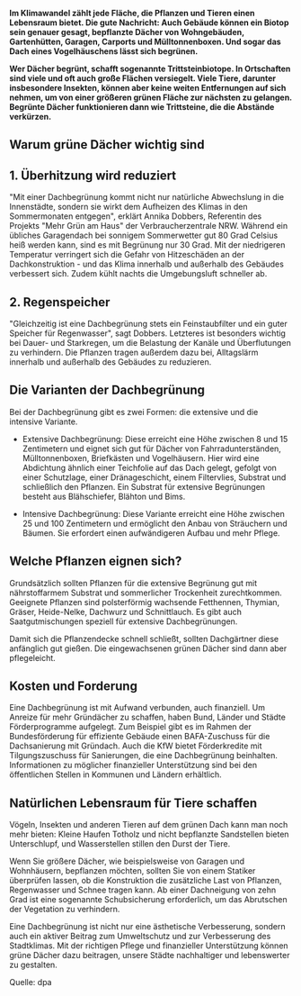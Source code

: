 **Im Klimawandel zählt jede Fläche, die Pflanzen und Tieren einen Lebensraum bietet. Die gute Nachricht: Auch Gebäude können ein Biotop sein genauer gesagt, bepflanzte Dächer von Wohngebäuden, Gartenhütten, Garagen, Carports und Mülltonnenboxen. Und sogar das Dach eines Vogelhäuschens lässt sich begrünen.**


**Wer Dächer begrünt, schafft sogenannte Trittsteinbiotope. In Ortschaften sind viele und oft auch große Flächen versiegelt. Viele Tiere, darunter insbesondere Insekten, können aber keine weiten Entfernungen auf sich nehmen, um von einer größeren grünen Fläche zur nächsten zu gelangen. Begrünte Dächer funktionieren dann wie Trittsteine, die die Abstände verkürzen.**

## Warum grüne Dächer wichtig sind

## 1. Überhitzung wird reduziert

"Mit einer Dachbegrünung kommt nicht nur natürliche Abwechslung in die Innenstädte, sondern sie wirkt dem Aufheizen des Klimas in den Sommermonaten entgegen", erklärt Annika Dobbers, Referentin des Projekts "Mehr Grün am Haus" der Verbraucherzentrale NRW. Während ein übliches Garagendach bei sonnigem Sommerwetter gut 80 Grad Celsius heiß werden kann, sind es mit Begrünung nur 30 Grad. Mit der niedrigeren Temperatur verringert sich die Gefahr von Hitzeschäden an der Dachkonstruktion - und das Klima innerhalb und außerhalb des Gebäudes verbessert sich. Zudem kühlt nachts die Umgebungsluft schneller ab.

## 2. Regenspeicher

"Gleichzeitig ist eine Dachbegrünung stets ein Feinstaubfilter und ein guter Speicher für Regenwasser", sagt Dobbers. Letzteres ist besonders wichtig bei Dauer- und Starkregen, um die Belastung der Kanäle und Überflutungen zu verhindern. Die Pflanzen tragen außerdem dazu bei, Alltagslärm innerhalb und außerhalb des Gebäudes zu reduzieren.

## Die Varianten der Dachbegrünung

Bei der Dachbegrünung gibt es zwei Formen: die extensive und die intensive Variante.

- Extensive Dachbegrünung: Diese erreicht eine Höhe zwischen 8 und 15 Zentimetern und eignet sich gut für Dächer von Fahrradunterständen, Mülltonnenboxen, Briefkästen und Vogelhäusern. Hier wird eine Abdichtung ähnlich einer Teichfolie auf das Dach gelegt, gefolgt von einer Schutzlage, einer Dränageschicht, einem Filtervlies, Substrat und schließlich den Pflanzen. Ein Substrat für extensive Begrünungen besteht aus Blähschiefer, Blähton und Bims.

- Intensive Dachbegrünung: Diese Variante erreicht eine Höhe zwischen 25 und 100 Zentimetern und ermöglicht den Anbau von Sträuchern und Bäumen. Sie erfordert einen aufwändigeren Aufbau und mehr Pflege.

## Welche Pflanzen eignen sich?

Grundsätzlich sollten Pflanzen für die extensive Begrünung gut mit nährstoffarmem Substrat und sommerlicher Trockenheit zurechtkommen. Geeignete Pflanzen sind polsterförmig wachsende Fetthennen, Thymian, Gräser, Heide-Nelke, Dachwurz und Schnittlauch. Es gibt auch Saatgutmischungen speziell für extensive Dachbegrünungen.

Damit sich die Pflanzendecke schnell schließt, sollten Dachgärtner diese anfänglich gut gießen. Die eingewachsenen grünen Dächer sind dann aber pflegeleicht.

## Kosten und Forderung

Eine Dachbegrünung ist mit Aufwand verbunden, auch finanziell. Um Anreize für mehr Gründächer zu schaffen, haben Bund, Länder und Städte Förderprogramme aufgelegt. Zum Beispiel gibt es im Rahmen der Bundesförderung für effiziente Gebäude einen BAFA-Zuschuss für die Dachsanierung mit Gründach. Auch die KfW bietet Förderkredite mit Tilgungszuschuss für Sanierungen, die eine Dachbegrünung beinhalten. Informationen zu möglicher finanzieller Unterstützung sind bei den öffentlichen Stellen in Kommunen und Ländern erhältlich.

## Natürlichen Lebensraum für Tiere schaffen

Vögeln, Insekten und anderen Tieren auf dem grünen Dach kann man noch mehr bieten: Kleine Haufen Totholz und nicht bepflanzte Sandstellen bieten Unterschlupf, und Wasserstellen stillen den Durst der Tiere.

Wenn Sie größere Dächer, wie beispielsweise von Garagen und Wohnhäusern, bepflanzen möchten, sollten Sie von einem Statiker überprüfen lassen, ob die Konstruktion die zusätzliche Last von Pflanzen, Regenwasser und Schnee tragen kann. Ab einer Dachneigung von zehn Grad ist eine sogenannte Schubsicherung erforderlich, um das Abrutschen der Vegetation zu verhindern.

Eine Dachbegrünung ist nicht nur eine ästhetische Verbesserung, sondern auch ein aktiver Beitrag zum Umweltschutz und zur Verbesserung des Stadtklimas. Mit der richtigen Pflege und finanzieller Unterstützung können grüne Dächer dazu beitragen, unsere Städte nachhaltiger und lebenswerter zu gestalten.

Quelle: dpa
